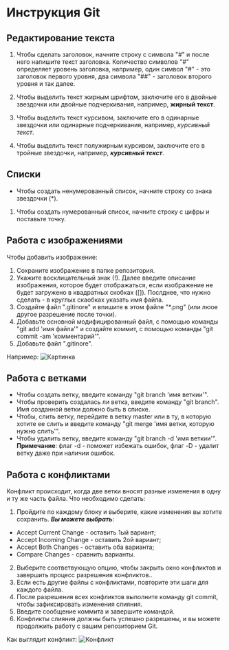 # Инструкция Git

## Редактирование текста

1. Чтобы сделать заголовок, начните строку с символа "#" и после него напишите текст заголовка. Количество символов "#" определяет уровень заголовка, например, один символ "#" - это заголовок первого уровня, два символа "##" - заголовок второго уровня и так далее.

2. Чтобы выделить текст жирным шрифтом, заключите его в двойные звездочки или двойные подчеркивания, например, **жирный текст**.

3. Чтобы выделить текст курсивом, заключите его в одинарные звездочки или одинарные подчеркивания, например, *курсивный текст*.

4. Чтобы выделить текст полужирным курсивом, заключите его в тройные звездочки, например, ***курсивный текст***.

## Списки

* Чтобы создать ненумерованный список, начните строку со знака звездочки (*).
1. Чтобы создать нумерованный список, начните строку с цифры и поставьте точку.

## Работа с изображениями 

Чтобы добавить изображение:
1. Сохраните изображение в папке репозитория.
2. Укажите восклицательный знак (!). Далее введите описание изображения, которое будет отображаться, если изображение не будет загружено в квадратных скобках ([]). Послднее, что нужно сделать - в круглых скаобках указать имя файла.
3. Создайте файл ".gitinore" и впишите в этом файле "*.png" (или люое другое разрешение после точки).
4. Добавьте основной модифицированный файл, с помощью команды "git add 'имя файла'" и создайте коммит, с помощью команды "git commit -am 'комментарий'".
5. Добавьте файл ".gitinore".

Например:
![Картинка](logo.png)

## Работа с ветками 

* Чтобы создать ветку, введите команду "git branch 'имя веткии'".
* Чтобы проверить создалась ли ветка, введите команду "git branch". Имя созданной ветки должно быть в списке. 
* Чтобы, слить ветку, перейдите в ветку master или в ту, в которую хотите ее слить и введите команду "git merge 'имя ветки, которую нужно слить'".
* Чтобы удалить ветку, введите команду "git branch -d 'имя веткии'". **Примечание**: флаг -d - поможет избежать ошибок, флаг -D - удалит ветку даже при наличии ошибок.

## Работа с конфликтами 

Конфликт происходит, когда две ветки вносят разные изменения в одну и ту же часть файла.
Что необходимо сделать:
1. Пройдите по каждому блоку и выберите, какие изменения вы хотите сохранить.
***Вы можете выбрать***:
* Accept Current Change - оставить 1ый вариант;
* Accept Incoming Change - оставить 2ой вариант;
* Accept Both Changes - оставить оба варианта;
* Compare Changes - сравнить варианты.
2. Выберите соответвующую опцию, чтобы закрыть окно конфликтов и завершить процесс разрешения конфликтов..
3. Если есть другие файлы с конфликтами, повторите эти шаги для каждого файла.
4. После разрешения всех конфликтов выполните команду git commit, чтобы зафиксировать изменения слияния.
5. Введите сообщение коммита и завершите командой.
6. Конфликты слияния должны быть успешно разрешены, и вы можете продолжить работу с вашим репозиторием Git.

Как выглядит конфликт:
![Конфликт](conflict.png)

